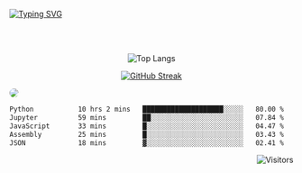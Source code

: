 
<a href="https://git.io/typing-svg"><img src="https://readme-typing-svg.demolab.com?font=Source+Code+Pro&size=18&duration=2000&pause=500&color=2859BC&background=0010FF00&multiline=true&width=435&height=90&lines=Brajendra+Suman;BTech+%40+IIT-Guwahati;MERN%7CBLOCKCHAIN%7ML;+++++" alt="Typing SVG" /></a>

</br>
</br>


<p align = "center" >

<div align = "centre" style="text-align: center; border-radius:100px;" >

![Top Langs](https://github-readme-stats-sigma-five.vercel.app/api/top-langs/?username=s-brajendra&layout=compact&hide=ejs&theme=dark&border=50px)

</div>

</p>
<div align = "centre" style="text-align: center;" >

[![GitHub Streak](https://streak-stats.demolab.com/?user=s-brajendra&starting_year=2023&border_radius=50&theme=dark)](https://git.io/streak-stats)

</div>

 <img align = "centre" style = "border-radius:100px;" src="https://github-readme-activity-graph.vercel.app/graph?username=s-brajendra&theme=react-dark&bg_color=20232a&hide_border=true" border_radius = "100px" />



<!--START_SECTION:waka-->

```txt
Python           10 hrs 2 mins   ████████████████████░░░░░   80.00 %
Jupyter          59 mins         ██░░░░░░░░░░░░░░░░░░░░░░░   07.84 %
JavaScript       33 mins         █░░░░░░░░░░░░░░░░░░░░░░░░   04.47 %
Assembly         25 mins         █░░░░░░░░░░░░░░░░░░░░░░░░   03.43 %
JSON             18 mins         ▓░░░░░░░░░░░░░░░░░░░░░░░░   02.41 %
```

<!--END_SECTION:waka-->





<span align="right">

![Visitors](https://api.visitorbadge.io/api/visitors?path=https%3A%2F%2Fgithub.com%2Fs-brajendra%2Fs-brajendra&label=VISITOR&countColor=%23263759&style=flat-square)

</span>
